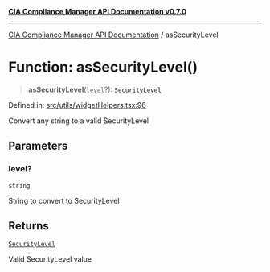 [**CIA Compliance Manager API Documentation v0.7.0**](../README.md)

***

[CIA Compliance Manager API Documentation](../globals.md) / asSecurityLevel

# Function: asSecurityLevel()

> **asSecurityLevel**(`level`?): [`SecurityLevel`](../type-aliases/SecurityLevel.md)

Defined in: [src/utils/widgetHelpers.tsx:96](https://github.com/Hack23/cia-compliance-manager/blob/main/src/utils/widgetHelpers.tsx#L96)

Convert any string to a valid SecurityLevel

## Parameters

### level?

`string`

String to convert to SecurityLevel

## Returns

[`SecurityLevel`](../type-aliases/SecurityLevel.md)

Valid SecurityLevel value
